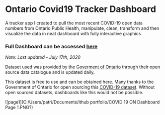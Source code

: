 # Ontario Covid19 Tracker Dashboard
A tracker app I created to pull the most recent COVID-19 open data numbers from Ontario Public Health, manipulate, clean, transform and then visualize the data in neat dashboard with fully interactive graphics 

### Full Dashboard can be accessed [here](https://rpubs.com/PatrickSch/640919)
*Note: Last updated - July 17th, 2020* 


Dataset used was provided by the [Goverment of Ontario](https://www.ontario.ca/) through their open source data catalogue and is updated daily.

This dataset is free to use and can be obtained here. Many thanks to the Government of Ontario for open sourcing this [COVID-19 dataset](https://data.ontario.ca/dataset/status-of-covid-19-cases-in-ontario). Without open sourced datasets, dashboards like this would not be possible.

![page1](C:/Users/patri/Documents/ithub portfolio/COVID 19 ON Dashboard Page 1.PNG?)
